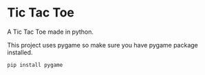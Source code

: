 # Tic Tac Toe
A Tic Tac Toe made in python.

This project uses pygame so make sure you have pygame package installed.

`pip install pygame`
